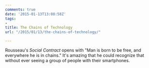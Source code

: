 ```yaml
---
comments: true
date: '2015-01-13T13:08:58Z'
tags:
- 
title: The Chains of Technology
url: "/2015/01/13/the-chains-of-technology/"

---
```

Rousseau's *Social Contract* opens with "Man is born to be free, and everywhere he is in chains." It's amazing that he could recognize that without ever seeing a group of people with their smartphones.
